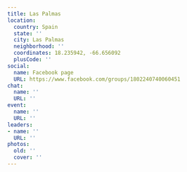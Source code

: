 ```yaml
---
title: Las Palmas
location:
  country: Spain
  state: ''
  city: Las Palmas
  neighborhood: ''
  coordinates: 18.235942, -66.656092
  plusCode: ''
social:
  name: Facebook page
  URL: https://www.facebook.com/groups/1802240740060451
chat:
  name: ''
  URL: ''
event:
  name: ''
  URL: ''
leaders:
- name: ''
  URL: ''
photos:
  old: ''
  cover: ''
---
```

